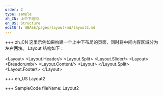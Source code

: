 ```yaml
---
order: 2
type: sample
zh_CN: 上中下结构
en_US: Structure
editUrl: $BASE/pages/layout/md/layout2.md
---
```


+++ zh_CN
这里示例如果构建一个上中下布局的页面，同时将中间内容区域分为左右两块。
Layout 结构如下：  
<Hcode inline>  
&lt;Layout&gt;
&lt;Layout.Header/&gt;
&lt;Layout.Split&gt;
&lt;Layout.Slider/&gt;
&lt;Layout&gt;
&lt;Breadcrumb/&gt;
&lt;Layout.Content/&gt;
&lt;Layout&gt;
&lt;/Layout.Split&gt;
&lt;Layout.Footer/&gt;
&lt;/Layout&gt;
</Hcode>

+++ en_US
Layout2

+++ SampleCode
fileName: Layout2
